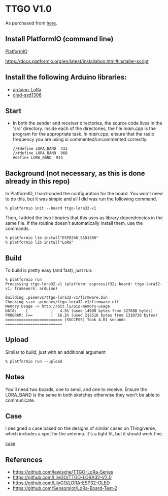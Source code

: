 TTGO V1.0
==============================
As purchased from [here](https://www.banggood.com/2Pcs-Wemos-TTGO-LORA32-868915Mhz-ESP32-LoRa-OLED-0_96-Inch-Blue-Display-p-1239769.html).

## Install PlatformIO (command line)

[PlatformIO](https://platformio.org/)

https://docs.platformio.org/en/latest/installation.html#installer-script

## Install the following Arduino libraries:
- [arduino-LoRa](https://github.com/sandeepmistry/arduino-LoRa)
- [oled-ssd1306](https://github.com/ThingPulse/esp8266-oled-ssd1306)

## Start
- In both the sender and receiver directories, the source code lives
  in the 'src' directory.  Inside each of the directories, the file
  *main.cpp* is the program for the appropriate task.  In *main.cpp*,
  ensure that the radio frequency you are using is commented/uncommented
  correctly.
    ```
    //#define LORA_BAND  433
    //#define LORA_BAND  868
    #define LORA_BAND  915
    ```

## Background (not necessary, as this is done already in this repo)

In PlatformIO, I hard-coded the configuration for the board.  You won't need
to do this, but it was simple and all I did was run the following command.
   ```
   % platformio init --board ttgo-lora32-v1
   ```

Then, I added the two libraries that this uses as library dependencies in the
same file.  If the routine doesn't automatically install them, use the commands.
   ```
   % platformio lib install"ESP8266_SSD1306"
   % platformio lib install"LoRa"
   ```

## Build
  To build is pretty easy (and fast), just run:
   ```
   % platformio run
   Processing ttgo-lora32-v1 (platform: espressif32; board: ttgo-lora32-v1; framework: arduino)
   ...
   Building .pioenvs/ttgo-lora32-v1/firmware.bin
   Checking size .pioenvs/ttgo-lora32-v1/firmware.elf
   Memory Usage -> http://bit.ly/pio-memory-usage
   DATA:    [          ]   4.5% (used 14900 bytes from 327680 bytes)
   PROGRAM: [==        ]  16.2% (used 212516 bytes from 1310720 bytes)
   ========================= [SUCCESS] Took 4.01 seconds =========================
   ```

## Upload
  Similar to build, just with an additional argument
   ```
   % platformio run --upload
   ```
 
## Notes
You'll need two boards, one to send, and one to receive. Ensure the LORA_BAND
is the same in both sketches otherwise they won't be able to communicate.

## Case
I designed a case based on the designs of similar cases on Thingiverse, which
includes a spot for the antenna.  It's a tight fit, but it should work fine.

[case](https://www.thingiverse.com/thing:3443245)

## References
- https://github.com/lewisxhe/TTGO-LoRa-Series
- https://github.com/LilyGO/TTGO-LORA32-V2.0
- https://github.com/LilyGO/LORA-ESP32-OLED
- https://github.com/SensorsIot/LoRa-Board-Test-2
